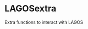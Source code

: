 
<!-- README.md is generated from README.Rmd. Please edit that file -->
LAGOSextra
==========

Extra functions to interact with LAGOS
